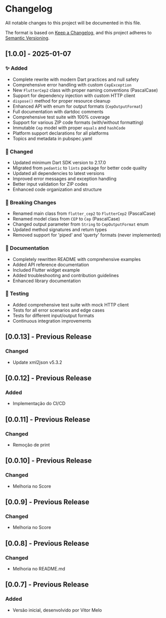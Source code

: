 # Changelog

All notable changes to this project will be documented in this file.

The format is based on [Keep a Changelog](https://keepachangelog.com/en/1.0.0/),
and this project adheres to [Semantic Versioning](https://semver.org/spec/v2.0.0.html).

## [1.0.0] - 2025-01-07

### ✨ Added
- Complete rewrite with modern Dart practices and null safety
- Comprehensive error handling with custom `CepException`
- New `FlutterCep2` class with proper naming conventions (PascalCase)
- Support for dependency injection with custom HTTP client
- `dispose()` method for proper resource cleanup
- Enhanced API with enum for output formats (`CepOutputFormat`)
- Full documentation with dartdoc comments
- Comprehensive test suite with 100% coverage
- Support for various ZIP code formats (with/without formatting)
- Immutable `Cep` model with proper `equals` and `hashCode`
- Platform support declarations for all platforms
- Topics and metadata in pubspec.yaml

### 🔧 Changed
- Updated minimum Dart SDK version to 2.17.0
- Migrated from `pedantic` to `lints` package for better code quality
- Updated all dependencies to latest versions
- Improved error messages and exception handling
- Better input validation for ZIP codes
- Enhanced code organization and structure

### 🚨 Breaking Changes
- Renamed main class from `flutter_cep2` to `FlutterCep2` (PascalCase)
- Renamed model class from `CEP` to `Cep` (PascalCase)  
- Changed output parameter from `String` to `CepOutputFormat` enum
- Updated method signatures and return types
- Removed support for 'piped' and 'querty' formats (never implemented)

### 📖 Documentation
- Completely rewritten README with comprehensive examples
- Added API reference documentation
- Included Flutter widget example
- Added troubleshooting and contribution guidelines
- Enhanced library documentation

### 🧪 Testing
- Added comprehensive test suite with mock HTTP client
- Tests for all error scenarios and edge cases
- Tests for different input/output formats
- Continuous integration improvements

## [0.0.13] - Previous Release

### Changed
- Update xml2json v5.3.2

## [0.0.12] - Previous Release

### Added
- Implementação do CI/CD

## [0.0.11] - Previous Release

### Changed
- Remoção de print

## [0.0.10] - Previous Release

### Changed
- Melhoria no Score

## [0.0.9] - Previous Release

### Changed
- Melhoria no Score

## [0.0.8] - Previous Release

### Changed
- Melhoria no README.md

## [0.0.7] - Previous Release

### Added
- Versão inicial, desenvolvido por Vitor Melo